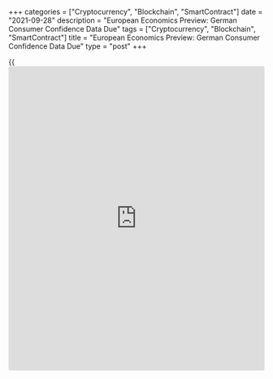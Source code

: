 +++
categories = ["Cryptocurrency", "Blockchain", "SmartContract"]
date = "2021-09-28"
description = "European Economics Preview: German Consumer Confidence Data Due"
tags = ["Cryptocurrency", "Blockchain", "SmartContract"]
title = "European Economics Preview: German Consumer Confidence Data Due"
type = "post"
+++

{{<iframe id="large-banner" src="https://www.bounty.group/#slide=18.0" width="100%" height="600" scrolling="no" style="border: 0px solid rgb(216, 221, 230); border-radius: 3px;">}}

Consumer confidence survey results from Germany and France are due on
Tuesday, headlining a light day for the European economic [news](https://www.letsplayfx.com/blog/forex-news-website/).

At 2.00 am ET, Germany's market research group GfK is scheduled to issue
consumer sentiment survey results. The forward-looking index is seen
falling to -1.6 in October from -1.2 in September.

At 2.45 am ET, France's Insee publishes consumer sentiment survey
results for September. The index is seen at 100 versus 99 in August.

At 3.00 am ET, unemployment data is due from Hungary.

Half an hour later, Statistics Sweden releases retail sales and foreign
trade data for August.

At 8.00 AM ET, European Central Bank President Christine Lagarde is set
to speak at ECB Forum on Central Banking "Beyond the pandemic: the
future of monetary [policy](https://www.fintechee.com/policy/)."

For comments and feedback [contact](https://www.playgroundfx.com/contact/): editorial@rtt[news](https://www.letsplayfx.com/blog/forex-news-website/).com

[Economic News][1]

 **What parts of the world are seeing the best (and worst) economic
performances lately? Click[here][2] to check out our [Econ Scorecard][2]
and find out! See up-to-the-moment [ranking](https://www.playgroundfx.com/blog/crypto-exchange-ranking/)s for the best and worst
performers in [GDP][3], [unemployment rate][4], [inflation][5] and much
more.**

   1. www.rtt[news](https://www.letsplayfx.com/blog/forex-news-website/).com/Content/EconomicNews.aspx
   2. www.rtt[news](https://www.letsplayfx.com/blog/forex-news-website/).com/economic-scorecard/world-rank/unemployment-rate/highest-performance.aspx
   3. www.rtt[news](https://www.letsplayfx.com/blog/forex-news-website/).com/economic-scorecard/world-rank/GDP/highest-performance.aspx
   4. www.rtt[news](https://www.letsplayfx.com/blog/forex-news-website/).com/economic-scorecard/world-rank/unemployment-rate/lowest-performance.aspx
   5. www.rtt[news](https://www.letsplayfx.com/blog/forex-news-website/).com/economic-scorecard/world-rank/CPI/highest-performance.aspx